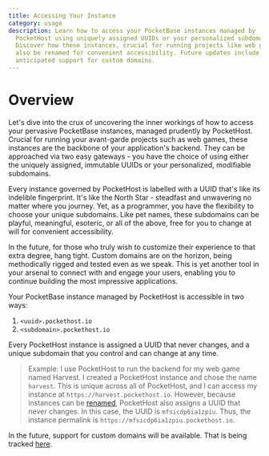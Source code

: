 ```yaml
---
title: Accessing Your Instance
category: usage
description: Learn how to access your PocketBase instances managed by
  PocketHost using uniquely assigned UUIDs or your personalized subdomains.
  Discover how these instances, crucial for running projects like web games, can
  also be renamed for convenient accessibility. Future updates include
  anticipated support for custom domains.
---
```


# Overview

Let's dive into the crux of uncovering the inner workings of how to access your pervasive PocketBase instances, managed prudently by PocketHost. Crucial for running your avant-garde projects such as web games, these instances are the backbone of your application's backend. They can be approached via two easy gateways - you have the choice of using either the uniquely assigned, immutable UUIDs or your personalized, modifiable subdomains.

Every instance governed by PocketHost is labelled with a UUID that's like its indelible fingerprint. It's like the North Star - steadfast and unwavering no matter where you journey. Yet, as a programmer, you have the flexibility to choose your unique subdomains. Like pet names, these subdomains can be playful, meaningful, esoteric, or all of the above, free for you to change at will for convenient accessibility.

In the future, for those who truly wish to customize their experience to that extra degree, hang tight. Custom domains are on the horizon, being methodically rigged and tested even as we speak. This is yet another tool in your arsenal to connect with and engage your users, enabling you to continue building the most impressive applications.

Your PocketBase instance managed by PocketHost is accessible in two ways:

1. `<uuid>.pockethost.io`
2. `<subdomain>.pockethost.io`

Every PocketHost instance is assigned a UUID that never changes, and a unique subdomain that you control and can change at any time.

> Example: I use PocketHost to run the backend for my web game named Harvest. I created a PocketHost instance and chose the name `harvest`. This is unique across all of PocketHost, and I can access my instance at `https://harvest.pockethost.io`. However, because instances can be [renamed](/docs/usage/rename-instance/), PocketHost also assigns a UUID that never changes. In this case, the UUID is `mfsicdp6ia1zpiu`. Thus, the instance permalink is `https://mfsicdp6ia1zpiu.pockethost.io`.

In the future, support for custom domains will be available. That is being tracked [here](https://github.com/benallfree/pockethost/issues/25).
